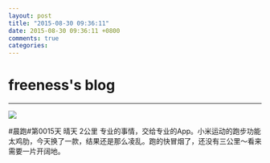 ```yaml
---
layout: post
title: "2015-08-30 09:36:11"
date: 2015-08-30 09:36:11 +0800
comments: true
categories: 
---
```


# freeness's blog

----------

![](http://okqmqrbgo.bkt.clouddn.com/201508300936111.jpg)

>
\#晨跑\#第0015天 晴天 2公里 专业的事情，交给专业的App。小米运动的跑步功能太鸡肋，今天换了一款，结果还是那么凌乱。跑的快冒烟了，还没有三公里～看来需要一片开阔地。